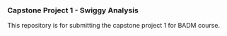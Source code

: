 <h3>Capstone Project 1 - Swiggy Analysis </h3>
<P>
  This repository is for submitting the capstone project 1 for BADM course.
</P>
